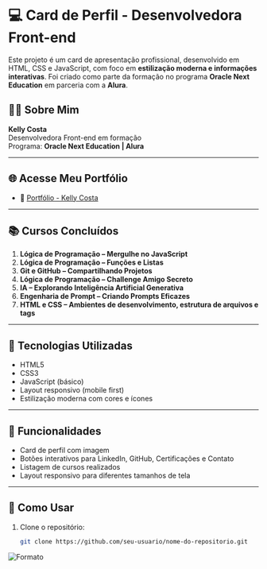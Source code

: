 # 💻 Card de Perfil - Desenvolvedora Front-end

Este projeto é um card de apresentação profissional, desenvolvido em HTML, CSS e JavaScript, com foco em **estilização moderna e informações interativas**. Foi criado como parte da formação no programa **Oracle Next Education** em parceria com a **Alura**.

## 👩‍💻 Sobre Mim

**Kelly Costa**  
Desenvolvedora Front-end em formação  
Programa: **Oracle Next Education | Alura**

---

## 🌐 Acesse Meu Portfólio

- 🔗 [Portfólio - Kelly Costa](https://portfolio-kelly-costa.vercel.app/)


---

## 📚 Cursos Concluídos

1. **Lógica de Programação – Mergulhe no JavaScript**
2. **Lógica de Programação – Funções e Listas**
3. **Git e GitHub – Compartilhando Projetos**
4. **Lógica de Programação – Challenge Amigo Secreto**
5. **IA – Explorando Inteligência Artificial Generativa**
6. **Engenharia de Prompt – Criando Prompts Eficazes**
7. **HTML e CSS – Ambientes de desenvolvimento, estrutura de arquivos e tags**

---

## 🚀 Tecnologias Utilizadas

- HTML5
- CSS3
- JavaScript (básico)
- Layout responsivo (mobile first)
- Estilização moderna com cores e ícones

---

## 📱 Funcionalidades

- Card de perfil com imagem
- Botões interativos para LinkedIn, GitHub, Certificações e Contato
- Listagem de cursos realizados
- Layout responsivo para diferentes tamanhos de tela

---

## 🧩 Como Usar

1. Clone o repositório:
   ```bash
   git clone https://github.com/seu-usuario/nome-do-repositorio.git

![Formato](./Portfolio.png)
